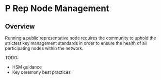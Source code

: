 # P Rep Node Management 

## Overview 

Running a public representative node requires the community to uphold the strictest key management standards in order to 
ensure the health of all participating nodes within the network. 

TODO: 
- HSM guidance 
- Key ceremony best practices 

